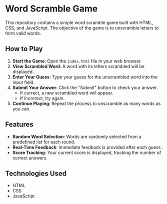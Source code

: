 # Word Scramble Game

This repository contains a simple word scramble game built with HTML, CSS, and JavaScript. The objective of the game is to unscramble letters to form valid words.

## How to Play

1. **Start the Game**: Open the `index.html` file in your web browser.
2. **View Scrambled Word**: A word with its letters scrambled will be displayed.
3. **Enter Your Guess**: Type your guess for the unscrambled word into the input field.
4. **Submit Your Answer**: Click the "Submit" button to check your answer.
   - If correct, a new scrambled word will appear.
   - If incorrect, try again.
5. **Continue Playing**: Repeat the process to unscramble as many words as you can.

## Features

- **Random Word Selection**: Words are randomly selected from a predefined list for each round.
- **Real-Time Feedback**: Immediate feedback is provided after each guess.
- **Score Tracking**: Your current score is displayed, tracking the number of correct answers.

## Technologies Used

- HTML
- CSS
- JavaScript


